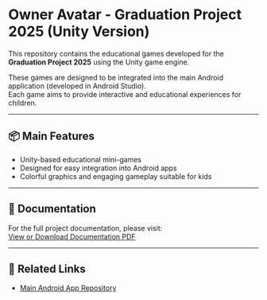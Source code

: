 # Owner Avatar - Graduation Project 2025 (Unity Version)

This repository contains the educational games developed for the **Graduation Project 2025** using the Unity game engine.

These games are designed to be integrated into the main Android application (developed in Android Studio).  
Each game aims to provide interactive and educational experiences for children.

---

## 📦 Main Features

- Unity-based educational mini-games
- Designed for easy integration into Android apps
- Colorful graphics and engaging gameplay suitable for kids

---

## 📄 Documentation

For the full project documentation, please visit:  
[View or Download Documentation PDF](https://drive.google.com/file/d/1nhKlxM39Yih3PfwisJ4TtZB4L4O1bnC7/view?usp=sharing)

---

## 🔗 Related Links

- [Main Android App Repository](https://github.com/EsraaTabash/Graduation-Project-2025)
